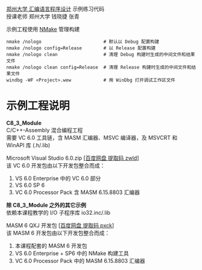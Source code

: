 [郑州大学 汇编语言程序设计](https://www.icourse163.org/course/ZZU-1001796025) 示例练习代码  
授课老师 郑州大学 钱晓捷 张青

示例工程使用 [NMake](https://docs.microsoft.com/en-us/cpp/build/nmake-reference) 管理构建

    nmake /nologo                       # 默认以 Debug 配置构建
    nmake /nologo config=Release        # 以 Release 配置构建
    nmake /nologo clean                 # 清理 Debug 构建时生成的中间文件和结果文件
    nmake /nologo clean config=Release  # 清理 Release 构建时生成的中间文件和结果文件
    windbg -WF <Project>.wew            # 用 WinDbg 打开调试工作区文件

# 示例工程说明

**C8_3_Module**  
C/C++-Assembly 混合编程工程  
需要 VC 6.0 工具链，含 MASM 汇编器、MSVC 编译器，及 MSVCRT 和 WinAPI 库 (.h/.lib)

Microsoft Visual Studio 6.0.zip [[百度网盘 提取码 zwld](https://pan.baidu.com/s/1z_Ds4yGsOlzJ8OIuLaQDVA)]  
该 VC 6.0 开发包由以下开发包整合而成：
1. VS 6.0 Enterprise 中的 VC 6.0 部分
2. VS 6.0 SP 6
3. VC 6.0 Processor Pack 含 MASM 6.15.8803 汇编器

**除 C8_3_Module 之外的其它示例**  
依赖本课程教学的 I/O 子程序库 io32.inc/.lib

MASM 6 QXJ 开发包 [[百度网盘 提取码 pxck](https://pan.baidu.com/s/1tQoRc_Q_qd1p2w2NfldKPw)]  
该 MASM 6 开发包由以下开发包整合而成：
1. 本课程配套的 MASM 6 开发包
2. VS 6.0 Enterprise + SP6 中的 NMake 构建工具
3. VC 6.0 Processor Pack 中的 MASM 6.15.8803 汇编器
